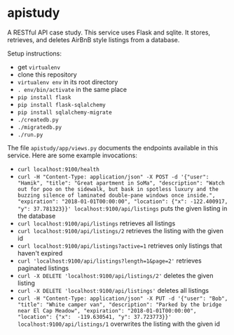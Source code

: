 # apistudy
A RESTful API case study. This service uses Flask and sqlite. It stores, retrieves, and deletes AirBnB style listings from a database.

Setup instructions:
* get `virtualenv`
* clone this repository
* `virtualenv env` in its root directory
* `. env/bin/activate` in the same place
* `pip install flask`
* `pip install flask-sqlalchemy`
* `pip install sqlalchemy-migrate`
* `./createdb.py`
* `./migratedb.py`
* `./run.py`

The file `apistudy/app/views.py` documents the endpoints available in this service. Here are some example invocations:
* `curl localhost:9100/health`
* `curl -H "Content-Type: application/json" -X POST -d '{"user": "Hamik", "title": "Great apartment in SoMa", "description": "Watch out for poo on the sidewalk, but bask in spotless luxury and the buzzing silence of laminated double-pane windows once inside.", "expiration": "2018-01-01T00:00:00", "location": {"x": -122.400917, "y": 37.781323}}' localhost:9100/api/listings` puts the given listing in the database
* `curl localhost:9100/api/listings` retrieves all listings
* `curl localhost:9100/api/listings/2` retrieves the listing with the given id
* `curl localhost:9100/api/listings?active=1` retrieves only listings that haven't expired
* `curl 'localhost:9100/api/listings?length=1&page=2'` retrieves paginated listings
* `curl -X DELETE 'localhost:9100/api/listings/2'` deletes the given listing
* `curl -X DELETE 'localhost:9100/api/listings'` deletes all listings
* `curl -H "Content-Type: application/json" -X PUT -d '{"user": "Bob", "title": "White camper van", "description": "Parked by the bridge near El Cap Meadow", "expiration": "2018-01-01T00:00:00", "location": {"x":  -119.630541, "y": 37.723773}}' localhost:9100/api/listings/1` overwrites the listing with the given id
